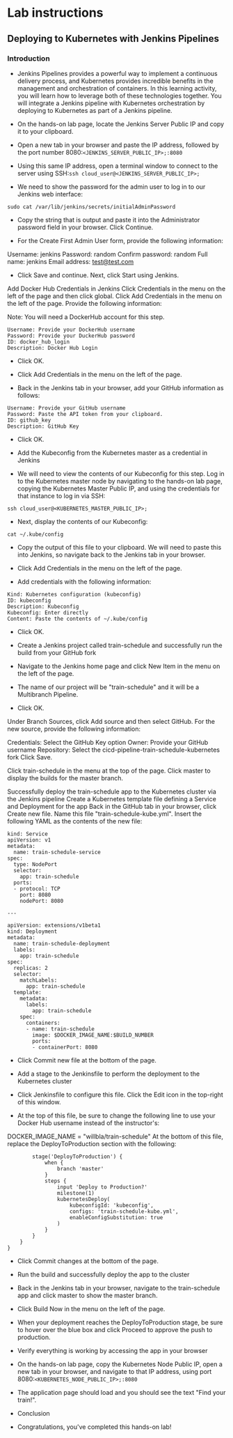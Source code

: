 # Lab instructions

## Deploying to Kubernetes with Jenkins Pipelines


### Introduction
- Jenkins Pipelines provides a powerful way to implement a continuous delivery process, and Kubernetes provides incredible benefits in the management and orchestration of containers. In this learning activity, you will learn how to leverage both of these technologies together. You will integrate a Jenkins pipeline with Kubernetes orchestration by deploying to Kubernetes as part of a Jenkins pipeline.

- On the hands-on lab page, locate the Jenkins Server Public IP and copy it to your clipboard. 
- Open a new tab in your browser and paste the IP address, followed by the port number 8080:`<JENKINS_SERVER_PUBLIC_IP>;:8080`
- Using this same IP address, open a terminal window to connect to the server using SSH:`ssh cloud_user@<JENKINS_SERVER_PUBLIC_IP>;`
- We need to show the password for the admin user to log in to our Jenkins web interface:

`sudo cat /var/lib/jenkins/secrets/initialAdminPassword`
- Copy the string that is output and paste it into the Administrator password field in your browser. Click Continue.

- For the Create First Admin User form, provide the following information:

Username: jenkins
Password: random
Confirm password: random
Full name: jenkins
Email address: test@test.com
- Click Save and continue. Next, click Start using Jenkins.

Add Docker Hub Credentials in Jenkins
Click Credentials in the menu on the left of the page and then click global. Click Add Credentials in the menu on the left of the page. Provide the following information:

Note: You will need a DockerHub account for this step.
```
Username: Provide your DockerHub username
Password: Provide your DuckerHub password
ID: docker_hub_login
Description: Docker Hub Login
```
- Click OK.
- Click Add Credentials in the menu on the left of the page.

- Back in the Jenkins tab in your browser, add your GitHub information as follows:
```
Username: Provide your GitHub username
Password: Paste the API token from your clipboard.
ID: github_key
Description: GitHub Key
```
- Click OK.

- Add the Kubeconfig from the Kubernetes master as a credential in Jenkins
- We will need to view the contents of our Kubeconfig for this step. Log in to the Kubernetes master node by navigating to the hands-on lab page, copying the Kubernetes Master Public IP, and using the credentials for that instance to log in via SSH:

`ssh cloud_user@<KUBERNETES_MASTER_PUBLIC_IP>;`
- Next, display the contents of our Kubeconfig:

`cat ~/.kube/config`
- Copy the output of this file to your clipboard. We will need to paste this into Jenkins, so navigate back to the Jenkins tab in your browser.

- Click Add Credentials in the menu on the left of the page.

- Add credentials with the following information:
```
Kind: Kubernetes configuration (kubeconfig)
ID: kubeconfig
Description: Kubeconfig
Kubeconfig: Enter directly
Content: Paste the contents of ~/.kube/config
```
- Click OK.

- Create a Jenkins project called train-schedule and successfully run the build from your GitHub fork
- Navigate to the Jenkins home page and click New Item in the menu on the left of the page.

- The name of our project will be "train-schedule" and it will be a Multibranch Pipeline.

- Click OK.

Under Branch Sources, click Add source and then select GitHub. For the new source, provide the following information:

Credentials: Select the GitHub Key option
Owner: Provide your GitHub username
Repository: Select the cicd-pipeline-train-schedule-kubernetes fork
Click Save.

Click train-schedule in the menu at the top of the page. Click master to display the builds for the master branch.

Successfully deploy the train-schedule app to the Kubernetes cluster via the Jenkins pipeline
Create a Kubernetes template file defining a Service and Deployment for the app
Back in the GitHub tab in your browser, click Create new file. Name this file "train-schedule-kube.yml". Insert the following YAML as the contents of the new file:
```
kind: Service
apiVersion: v1
metadata:
  name: train-schedule-service
spec:
  type: NodePort
  selector:
    app: train-schedule
  ports:
  - protocol: TCP
    port: 8080
    nodePort: 8080

---

apiVersion: extensions/v1beta1
kind: Deployment
metadata:
  name: train-schedule-deployment
  labels:
    app: train-schedule
spec:
  replicas: 2
  selector:
    matchLabels:
      app: train-schedule
  template:
    metadata:
      labels:
        app: train-schedule
    spec:
      containers:
      - name: train-schedule
        image: $DOCKER_IMAGE_NAME:$BUILD_NUMBER
        ports:
        - containerPort: 8080
```

- Click Commit new file at the bottom of the page.

- Add a stage to the Jenkinsfile to perform the deployment to the Kubernetes cluster
- Click Jenkinsfile to configure this file. Click the Edit icon in the top-right of this window.

- At the top of this file, be sure to change the following line to use your Docker Hub username instead of the instructor's:

DOCKER_IMAGE_NAME = "willbla/train-schedule"
At the bottom of this file, replace the DeployToProduction section with the following:
```
        stage('DeployToProduction') {
            when {
                branch 'master'
            }
            steps {
                input 'Deploy to Production?'
                milestone(1)
                kubernetesDeploy(
                    kubeconfigId: 'kubeconfig',
                    configs: 'train-schedule-kube.yml',
                    enableConfigSubstitution: true
                )
            }
        }
    }
}
```
- Click Commit changes at the bottom of the page.

- Run the build and successfully deploy the app to the cluster
- Back in the Jenkins tab in your browser, navigate to the train-schedule app and click master to show the master branch.

- Click Build Now in the menu on the left of the page.

- When your deployment reaches the DeployToProduction stage, be sure to hover over the blue box and click Proceed to approve the push to production.

- Verify everything is working by accessing the app in your browser
- On the hands-on lab page, copy the Kubernetes Node Public IP, open a new tab in your browser, and navigate to that IP address, using port 8080:`<KUBERNETES_NODE_PUBLIC_IP>;:8080`
- The application page should load and you should see the text "Find your train!".

- Conclusion
- Congratulations, you've completed this hands-on lab!
